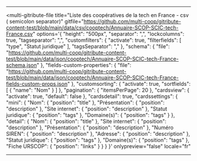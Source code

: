 <div>

  <hr>

  <!-- DATAMI - contribute with GIT ...but without minding it-->
  <!-- An open source widget coded with 🤍  by the tech cooperative multi : https://multi.coop -->

  <!-- DATAMI WIDGET'S HTML BLOCK-->
  <multi-gitribute-file
    title="Liste des coopératives de la tech en France - csv ( semicolon separator)"
    gitfile="https://github.com/multi-coop/gitribute-content-test/blob/main/data/csv/cooptech/Annuaire-SCOP-SCIC-tech-France.csv"
    options='{
      "height": "500px",
      "separator": ",",
      "lockcolumns": true,
      "tagseparator": ",",
      "customfilters": {
        "activate": true,
        "filterfields": [
          "type",
          "Statut juridique"
        ],
        "tagsSeparator": ","
      },
      "schema": {
        "file": "https://github.com/multi-coop/gitribute-content-test/blob/main/data/json/cooptech/Annuaire-SCOP-SCIC-tech-France-schema.json"
      },
      "fields-custom-properties": {
        "file": "https://github.com/multi-coop/gitribute-content-test/blob/main/data/json/cooptech/Annuaire-SCOP-SCIC-tech-France-fields-custom-props.json"
      },
      "customsorting": {
        "activate": true,
        "sortfields": [
          {
            "name": "Nom"
          }
        ]
      },
      "pagination": {
        "itemsPerPage": 20
      },
      "cardsview": {
        "activate": true,
        "default": false
      },
      "cardsdetail": true,
      "cardssettings": {
        "mini": {
          "Nom": {
            "position": "title"
          },
          "Présentation": {
            "position": "description"
          },
          "Site internet": {
            "position": "description"
          },
          "Statut juridique": {
            "position": "tags"
          },
          "Domaine(s)": {
            "position": "tags"
          }
        },
        "detail": {
          "Nom": {
            "position": "title"
          },
          "Site internet": {
            "position": "description"
          },
          "Présentation": {
            "position": "description"
          },
          "Numéro SIREN": {
            "position": "description"
          },
          "Adresse": {
            "position": "description"
          },
          "Statut juridique": {
            "position": "tags"
          },
          "Domaine(s)": {
            "position": "tags"
          },
          "Fiche URSCOP": {
            "position": "links"
          }
        }
      }
    }'
    onlypreview="false"
    locale="fr"
  ></multi-gitribute-file>

  <!-- DATAMI WIDGET'S APP.JS SCRIPT -->
  <script src="https://gitribute.multi.coop/js/app.js" type="text/javascript"></script>

  <hr>

</div>
